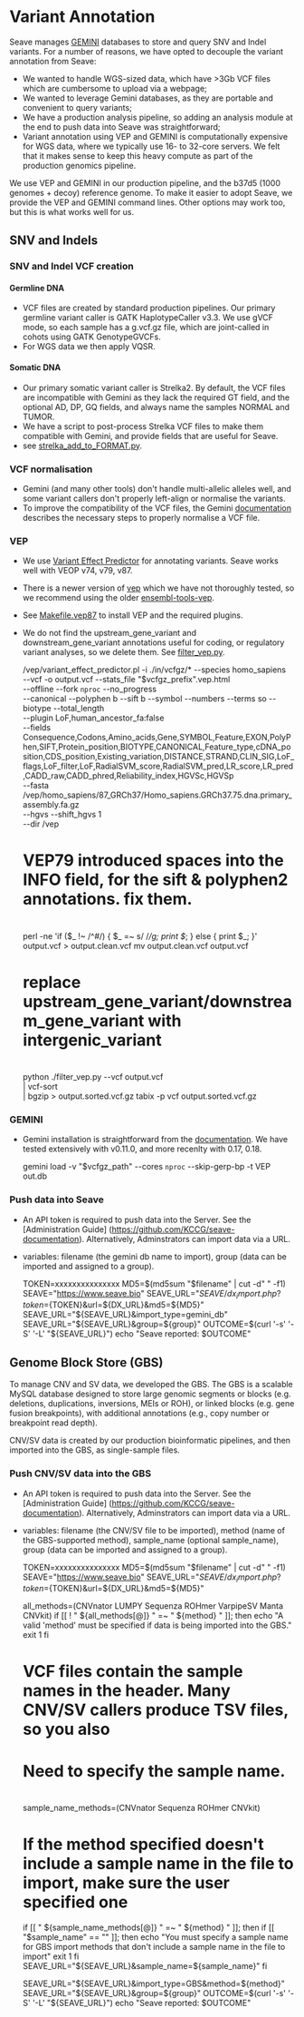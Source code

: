 # Variant Annotation
Seave manages [GEMINI](https://gemini.readthedocs.io/) databases to store and query SNV and Indel variants. For a number of reasons, we have opted to decouple the variant annotation from Seave:
* We wanted to handle WGS-sized data, which have >3Gb VCF files which are cumbersome to upload via a webpage;
* We wanted to leverage Gemini databases, as they are portable and convenient to query variants;
* We have a production analysis pipeline, so adding an analysis module at the end to push data into Seave was straightforward;
* Variant annotation using VEP and GEMINI is computationally expensive for WGS data, where we typically use 16- to 32-core servers. We felt that it makes sense to keep this heavy compute as part of the production genomics pipeline.

We use VEP and GEMINI in our production pipeline, and the b37d5 (1000 genomes + decoy) reference genome. To make it easier to adopt Seave, we provide the VEP and GEMINI command lines. Other options may work too, but this is what works well for us.

## SNV and Indels
### SNV and Indel VCF creation
#### Germline DNA
* VCF files are created by standard production pipelines. Our primary germline variant caller is GATK HaplotypeCaller v3.3. We use gVCF mode, so each sample has a g.vcf.gz file, which are joint-called in cohots using GATK GenotypeGVCFs.
* For WGS data we then apply VQSR.
#### Somatic DNA
* Our primary somatic variant caller is Strelka2. By default, the VCF files are incompatible with Gemini as they lack the required GT field, and the optional AD, DP, GQ fields, and always name the samples NORMAL and TUMOR.
* We have a script to post-process Strelka VCF files to make them compatible with Gemini, and provide fields that are useful for Seave.
* see [strelka_add_to_FORMAT.py](scripts/strelka_add_to_FORMAT.py).

### VCF normalisation
* Gemini (and many other tools) don't handle multi-allelic alleles well, and some variant callers don't properly left-align or normalise the variants.
* To improve the compatibility of the VCF files, the Gemini [documentation](https://gemini.readthedocs.io/en/latest/#new-gemini-workflow) describes the necessary steps to properly normalise a VCF file.

### VEP
* We use [Variant Effect Predictor](https://asia.ensembl.org/info/docs/tools/vep/script/vep_download.html) for annotating variants. Seave works well with VEOP v74, v79, v87.
* There is a newer version of [vep](https://github.com/Ensembl/ensembl-vep) which we have not thoroughly tested, so we recommend using the older [ensembl-tools-vep](https://asia.ensembl.org/info/docs/tools/vep/script/vep_download.html).
* See [Makefile.vep87](scripts/Makefile.vep87) to install VEP and the required plugins.
* We do not find the upstream_gene_variant and downstream_gene_variant annotations useful for coding, or regulatory variant analyses, so we delete them. See [filter_vep.py](scripts/filter_vep.py).

	/vep/variant_effect_predictor.pl -i ./in/vcfgz/* --species homo_sapiens \
	  --vcf -o output.vcf --stats_file "$vcfgz_prefix".vep.html \
	  --offline --fork `nproc` --no_progress \
	  --canonical --polyphen b --sift b --symbol --numbers --terms so --biotype --total_length \
	  --plugin LoF,human_ancestor_fa:false \
	  --fields Consequence,Codons,Amino_acids,Gene,SYMBOL,Feature,EXON,PolyPhen,SIFT,Protein_position,BIOTYPE,CANONICAL,Feature_type,cDNA_position,CDS_position,Existing_variation,DISTANCE,STRAND,CLIN_SIG,LoF_flags,LoF_filter,LoF,RadialSVM_score,RadialSVM_pred,LR_score,LR_pred,CADD_raw,CADD_phred,Reliability_index,HGVSc,HGVSp \
	  --fasta /vep/homo_sapiens/87_GRCh37/Homo_sapiens.GRCh37.75.dna.primary_assembly.fa.gz \
	  --hgvs --shift_hgvs 1 \
	  --dir /vep

	#
	# VEP79 introduced spaces into the INFO field, for the sift & polyphen2 annotations. fix them.
	#
	perl -ne 'if ($_ !~ /^#/) { $_ =~ s/ /_/g; print $_; } else { print $_; }' output.vcf > output.clean.vcf
	mv output.clean.vcf output.vcf
	
	#
	# replace upstream_gene_variant/downstream_gene_variant with intergenic_variant
	#
	python ./filter_vep.py --vcf output.vcf \
	  | vcf-sort \
	  | bgzip > output.sorted.vcf.gz
	  tabix -p vcf output.sorted.vcf.gz

### GEMINI
* Gemini installation is straightforward from the [documentation](https://gemini.readthedocs.io/en/latest/#new-installation). We have tested extensively with v0.11.0, and more recenlty with 0.17, 0.18.

	gemini load -v "$vcfgz_path" --cores `nproc` --skip-gerp-bp -t VEP out.db

### Push data into Seave
* An API token is required to push data into the Server. See the [Administration Guide] (https://github.com/KCCG/seave-documentation). Alternatively, Adminstrators can import data via a URL.
* variables: filename (the gemini db name to import), group (data can be imported and assigned to a group).

	TOKEN=xxxxxxxxxxxxxxx
	MD5=$(md5sum "$filename" | cut -d" " -f1)
	SEAVE="https://www.seave.bio"
	SEAVE_URL="${SEAVE}/dx_import.php?token=${TOKEN}&url=${DX_URL}&md5=${MD5}"
	SEAVE_URL="${SEAVE_URL}&import_type=gemini_db"
	SEAVE_URL="${SEAVE_URL}&group=${group}"
	OUTCOME=$(curl '-s' '-S' '-L' "${SEAVE_URL}")
	echo "Seave reported: $OUTCOME"

## Genome Block Store (GBS)
To manage CNV and SV data, we developed the GBS. The GBS is a scalable MySQL database designed to store large genomic segments or blocks (e.g. deletions, duplications, inversions, MEIs or ROH), or linked blocks (e.g. gene fusion breakpoints), with additional annotations (e.g., copy number or breakpoint read depth).

CNV/SV data is created by our production bioinformatic pipelines, and then imported into the GBS, as single-sample files.

### Push CNV/SV data into the GBS
* An API token is required to push data into the Server. See the [Administration Guide] (https://github.com/KCCG/seave-documentation). Alternatively, Adminstrators can import data via a URL.
* variables: filename (the CNV/SV file to be imported), method (name of the GBS-supported method), sample_name (optional sample_name), group (data can be imported and assigned to a group).

	TOKEN=xxxxxxxxxxxxxxx
	MD5=$(md5sum "$filename" | cut -d" " -f1)
	SEAVE="https://www.seave.bio"
	SEAVE_URL="${SEAVE}/dx_import.php?token=${TOKEN}&url=${DX_URL}&md5=${MD5}"

	all_methods=(CNVnator LUMPY Sequenza ROHmer VarpipeSV Manta CNVkit)
	if [[ ! " ${all_methods[@]} " =~ " ${method} " ]]; then
		echo "A valid 'method' must be specified if data is being imported into the GBS."
		exit 1
	fi

	#
	# VCF files contain the sample names in the header. Many CNV/SV callers produce TSV files, so you also
	# Need to specify the sample name.
	#
	sample_name_methods=(CNVnator Sequenza ROHmer CNVkit)
	# If the method specified doesn't include a sample name in the file to import, make sure the user specified one
	if [[ " ${sample_name_methods[@]} " =~ " ${method} " ]]; then
		if [[ "$sample_name" == "" ]]; then
			echo "You must specify a sample name for GBS import methods that don't include a sample name in the file to import"
			exit 1
		fi
		SEAVE_URL="${SEAVE_URL}&sample_name=${sample_name}"
	fi

	SEAVE_URL="${SEAVE_URL}&import_type=GBS&method=${method}"
	SEAVE_URL="${SEAVE_URL}&group=${group}"
	OUTCOME=$(curl '-s' '-S' '-L' "${SEAVE_URL}")
	echo "Seave reported: $OUTCOME"

